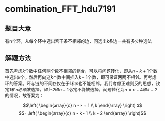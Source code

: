 # combination_FFT_hdu7191

## 题目大意

有n个环，从每个环中选出若干条不相邻的边，问选出k条边一共有多少种选法

## 解题方法

首先考虑$k$个数中任何两个数不相邻的组合，可以将问题转化，即从$n - k + 1$个数中选出$k$个，然后再向这$k$个数中间插入$k - 1$个数，即可保证两两不相邻。再考虑环的答案。环与链的不同仅仅在于$1$和$n$也不能相邻。我们考虑正难则反的思想，钦定$1$和$n$必须被选择，如此$2$和$n - 1$必定不能被选择，问题转化为$n = n - 4$和$k - 2$的情况，故答案为：

$$\left( \begin{array}{c} n - k + 1 \\ k \end{array} \right) $$ $$- \left( \begin{array}{c} n - k - 1 \\ k - 2 \end{array} \right)$$
